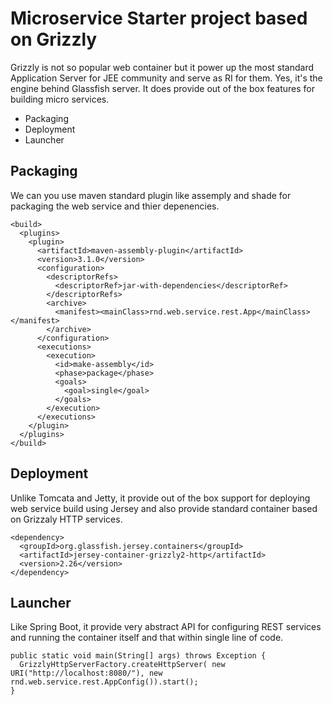 # Microservice Starter project based on Grizzly

Grizzly is not so popular web container but it power up the most standard Application Server for JEE community and serve as RI for them. Yes, it's the engine behind Glassfish server. It does provide out of the box features for building micro services.

- Packaging
- Deployment
- Launcher

## Packaging

We can you use maven standard plugin like assemply and shade for packaging the web service and thier depenencies.

```
<build>
  <plugins>
    <plugin>
      <artifactId>maven-assembly-plugin</artifactId>
      <version>3.1.0</version>
      <configuration>
        <descriptorRefs>
          <descriptorRef>jar-with-dependencies</descriptorRef>
        </descriptorRefs>
        <archive>
          <manifest><mainClass>rnd.web.service.rest.App</mainClass></manifest>
        </archive>
      </configuration>
      <executions>
        <execution>
          <id>make-assembly</id>
          <phase>package</phase>
          <goals>
            <goal>single</goal>
          </goals>
        </execution>
      </executions>
    </plugin>
  </plugins>
</build>

```

## Deployment

Unlike Tomcata and Jetty, it provide out of the box support for deploying web service build using Jersey and also provide standard container based on Grizzaly HTTP services. 

```
<dependency>
  <groupId>org.glassfish.jersey.containers</groupId>
  <artifactId>jersey-container-grizzly2-http</artifactId>
  <version>2.26</version>
</dependency>
```


## Launcher

Like Spring Boot, it provide very abstract API for configuring REST services and running the container itself and that within single line of code.

```
public static void main(String[] args) throws Exception {
  GrizzlyHttpServerFactory.createHttpServer( new URI("http://localhost:8080/"), new rnd.web.service.rest.AppConfig()).start();
}
```


